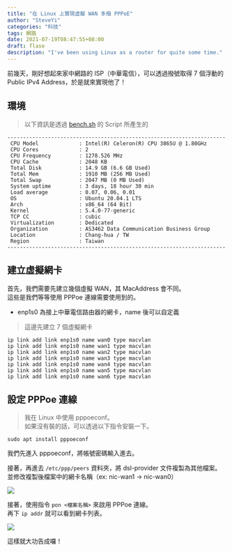 ```yaml
---
title: "在 Linux 上實現虛擬 WAN 多撥 PPPoE"
author: "SteveYi"
categories: "科技"
tags: 網路
date: 2021-07-19T08:47:55+08:00
draft: flase
description: "I've been using Linux as a router for quite some time."
---
```


前幾天，剛好想起來家中網路的 ISP（中華電信），可以透過撥號取得 7 個浮動的 Public IPv4 Address，於是就來實現他了！

## 環境

> 以下資訊是透過 [bench.sh](https://bench.sh) 的 Script 所產生的

```shell
----------------------------------------------------------------------
 CPU Model             : Intel(R) Celeron(R) CPU 3865U @ 1.80GHz
 CPU Cores             : 2
 CPU Frequency         : 1278.526 MHz
 CPU Cache             : 2048 KB
 Total Disk            : 14.9 GB (6.6 GB Used)
 Total Mem             : 1910 MB (256 MB Used)
 Total Swap            : 2047 MB (0 MB Used)
 System uptime         : 3 days, 18 hour 30 min
 Load average          : 0.07, 0.06, 0.01
 OS                    : Ubuntu 20.04.1 LTS
 Arch                  : x86_64 (64 Bit)
 Kernel                : 5.4.0-77-generic
 TCP CC                : cubic
 Virtualization        : Dedicated
 Organization          : AS3462 Data Communication Business Group
 Location              : Chang-hua / TW
 Region                : Taiwan
----------------------------------------------------------------------
```

## 建立虛擬網卡

首先，我們需要先建立幾個虛擬 WAN，其 MacAddress 會不同。  
這些是我們等等使用 PPPoe 連線需要使用到的。

* enp1s0 為接上中華電信路由器的網卡，name 後可以自定義

> 這邊先建立 7 個虛擬網卡

```
ip link add link enp1s0 name wan0 type macvlan
ip link add link enp1s0 name wan1 type macvlan
ip link add link enp1s0 name wan2 type macvlan
ip link add link enp1s0 name wan3 type macvlan
ip link add link enp1s0 name wan4 type macvlan
ip link add link enp1s0 name wan5 type macvlan
ip link add link enp1s0 name wan6 type macvlan
```

## 設定 PPPoe 連線

> 我在 Linux 中使用 pppoeconf。  
> 如果沒有裝的話，可以透過以下指令安裝一下。

```
sudo apt install pppoeconf
```

我們先進入 pppoeconf，將帳號密碼輸入進去。

接著，再進去 `/etc/ppp/peers` 資料夾，將 dsl-provider 文件複製為其他檔案。  
並修改複製後檔案中的網卡名稱（ex: nic-wan1 -> nic-wan0）

![](https://i.imgur.com/06M8VBv.png)

接著，使用指令 `pon <檔案名稱>` 來啟用 PPPoe 連線。  
再下 `ip addr` 就可以看到網卡列表。

![](https://i.imgur.com/yg6Tx59.png)

這樣就大功告成囉！
